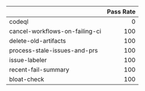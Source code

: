 |                                |   Pass Rate |
|:-------------------------------|------------:|
| codeql                         |           0 |
| cancel-workflows-on-failing-ci |         100 |
| delete-old-artifacts           |         100 |
| process-stale-issues-and-prs   |         100 |
| issue-labeler                  |         100 |
| recent-fail-summary            |         100 |
| bloat-check                    |         100 |